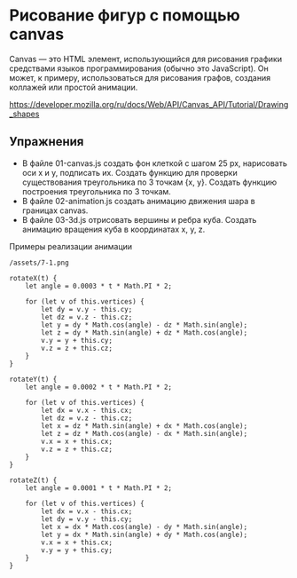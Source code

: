 # Рисование фигур с помощью canvas

Canvas — это HTML элемент, использующийся для рисования графики средствами языков программирования (обычно это JavaScript). Он может, к примеру, использоваться для рисования графов, создания коллажей или простой анимации.

https://developer.mozilla.org/ru/docs/Web/API/Canvas_API/Tutorial/Drawing_shapes

## Упражнения

-   В файле 01-canvas.js создать фон клеткой с шагом 25 px, нарисовать оси x и y, подписать их. Создать функцию для проверки существования треугольника по 3 точкам {x, y}. Создать функцию построения треугольника по 3 точкам.
-   В файле 02-animation.js создать анимацию движения шара в границах canvas.
-   В файле 03-3d.js отрисовать вершины и ребра куба. Создать анимацию вращения куба в координатах x, y, z.

Примеры реализации анимации

    /assets/7-1.png

    rotateX(t) {
        let angle = 0.0003 * t * Math.PI * 2;

        for (let v of this.vertices) {
            let dy = v.y - this.cy;
            let dz = v.z - this.cz;
            let y = dy * Math.cos(angle) - dz * Math.sin(angle);
            let z = dy * Math.sin(angle) + dz * Math.cos(angle);
            v.y = y + this.cy;
            v.z = z + this.cz;
        }
    }

    rotateY(t) {
        let angle = 0.0002 * t * Math.PI * 2;

        for (let v of this.vertices) {
            let dx = v.x - this.cx;
            let dz = v.z - this.cz;
            let x = dz * Math.sin(angle) + dx * Math.cos(angle);
            let z = dz * Math.cos(angle) - dx * Math.sin(angle);
            v.x = x + this.cx;
            v.z = z + this.cz;
        }
    }

    rotateZ(t) {
        let angle = 0.0001 * t * Math.PI * 2;

        for (let v of this.vertices) {
            let dx = v.x - this.cx;
            let dy = v.y - this.cy;
            let x = dx * Math.cos(angle) - dy * Math.sin(angle);
            let y = dx * Math.sin(angle) + dy * Math.cos(angle);
            v.x = x + this.cx;
            v.y = y + this.cy;
        }
    }
